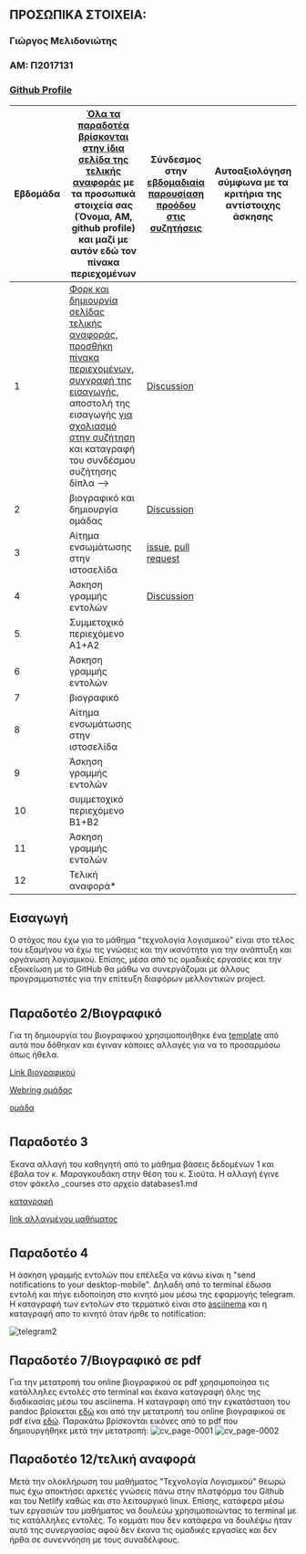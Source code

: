 ## ΠΡΟΣΩΠΙΚΑ ΣΤΟΙΧΕΙΑ:

### Γιώργος Μελιδονιώτης
### ΑΜ: Π2017131
### [Github Profile](https://github.com/p17meli)

| Εβδομάδα | [Όλα τα παραδοτέα βρίσκονται στην ίδια σελίδα της τελικής αναφοράς](https://courses-ionio.github.io/help/deliverables/) με τα προσωπικά στοιχεία σας (Όνομα, ΑΜ, github profile) και μαζί με αυτόν εδώ τον πίνακα περιεχομένων | Σύνδεσμος στην [εβδομαδιαία παρουσίαση προόδου στις συζητήσεις](https://github.com/courses-ionio/help/discussions/categories/show-and-tell) | Αυτοαξιολόγηση σύμφωνα με τα κριτήρια της αντίστοιχης άσκησης |
| --- | --- | --- | --- |
| 1 | [Φορκ και δημιουργία σελίδας τελικής αναφοράς](https://courses-ionio.github.io/help/guide/), [προσθήκη πίνακα περιεχομένων](https://raw.githubusercontent.com/courses-ionio/sw/master/README.md), [συγγραφή της εισαγωγής](https://courses-ionio.github.io/help/intro/), αποστολή της εισαγωγής [για σχολιασμό στην συζήτηση](https://github.com/courses-ionio/help/discussions/categories/show-and-tell) και καταγραφή του συνδέσμου συζήτησης δίπλα --> |[Discussion](https://github.com/courses-ionio/help/discussions/94) | |
| 2 | βιογραφικό και δημιουργία ομάδας |[Discussion](https://github.com/courses-ionio/help/discussions/199) | |
| 3 | Αίτημα ενσωμάτωσης στην ιστοσελίδα |[issue](https://github.com/ioniodi/sitegr/issues/288),  [pull request](https://github.com/ioniodi/all_collections/pull/38#issue-1167631972)| |
| 4 | Άσκηση γραμμής εντολών |[Discussion](https://github.com/courses-ionio/help/discussions/419#discussion-3945569) | |
| 5 | Συμμετοχικό περιεχόμενο A1+A2 | | |
| 6 | Άσκηση γραμμής εντολών | | |
| 7 | βιογραφικό | | |
| 8 | Αίτημα ενσωμάτωσης στην ιστοσελίδα | | |
| 9 | Άσκηση γραμμής εντολών | | |
| 10 | συμμετοχικό περιεχόμενο B1+B2 | | |
| 11 | Άσκηση γραμμής εντολών | | |
| 12 | Τελική αναφορά* | | |

## Εισαγωγή
Ο στόχος που έχω για το μάθημα "τεχνολογία λογισμικού" είναι στο τέλος του εξαμήνου να έχω τις γνώσεις και την ικανότητα για την ανάπτυξη και οργάνωση λογισμικού. Επίσης, μέσα από τις ομαδικές εργασίες και την εξοικείωση με το GitHub θα μάθω να συνεργάζομαι με άλλους προγραμματιστές για την επίτευξη διαφόρων μελλοντικών project.
 #
 #
## Παραδοτέο 2/Βιογραφικό
Για τη δημιουργία του βιογραφικού χρησιμοποιήθηκε ένα [template](https://github.com/sharu725/online-cv) από αυτά που δόθηκαν και έγιναν κάποιες αλλαγές για να το προσαρμόσω όπως ήθελα. 

[Link βιογραφικού](https://p17meli.github.io/online-cv/)

[Webring ομάδας](https://swkey.netlify.app/)

[ομάδα](https://github.com/SWkey)
#
#
## Παραδοτέο 3
Έκανα αλλαγή του καθηγητή από το μάθημα βάσεις δεδομένων 1 και έβαλα τον κ. Μαραγκουδάκη στην θέση του κ. Σιούτα. Η αλλαγή έγινε στον φάκελο _courses στο αρχείο databases1.md

[καταγραφή](https://asciinema.org/a/CAulq6sDGegavgMIlKuux4fmM)

[link αλλαγμένου μαθήματος](https://sitegrmeli.netlify.app/courses/databases1/)
#
#
## Παραδοτέο 4
Η άσκηση γραμμής εντολώv που επέλεξα να κάνω είναι η "send notifications to your desktop-mobile". Δηλαδή από το terminal έδωσα εντολή και πήγε ειδοποίηση στο κινητό μου μέσω της εφαρμογής telegram. Η καταγραφή των εντολών στο τερματικό είναι στο [asciinema](https://asciinema.org/a/o8kD79JRFTWGAvMV3ImQsORdy) και η καταγραφή απο το κινητό όταν ήρθε το notification:

![telegram2](https://user-images.githubusercontent.com/43935718/158906102-4ccff74c-6e0b-4894-bcd1-ff75d2e05c31.gif)

## Παραδοτέο 7/Βιογραφικό σε pdf
Για την μετατροπή του online βιογραφικού σε pdf χρησιμοποίησα τις κατάλληλες εντολές στο terminal και έκανα καταγραφή όλης της διαδικασίας μέσω του asciinema. Η καταγραφη από την εγκατάσταση του pandoc βρίσκεται [εδώ](https://asciinema.org/a/NdbjPmxS75hivIok6RG1HgZD4) και από την μετατροπή του online βιογραφικού σε pdf είνα [εδώ](https://asciinema.org/a/Khro3J0so3wYiNQn3AHID8SjT). Παρακάτω βρίσκονται εικόνες από το pdf που δημιουργήθηκε μετά την μετατροπή: 
![cv_page-0001](https://user-images.githubusercontent.com/43935718/193309849-fc7f37b2-f726-4471-8ee4-0d3bce6c0883.jpg)
![cv_page-0002](https://user-images.githubusercontent.com/43935718/193309945-b6e3d0bd-fc81-45e5-86c0-307095eafc42.jpg)

## Παραδοτέο 12/τελική αναφορά
Μετά την ολοκλήρωση του μαθήματος "Τεχνολογία Λογισμικού" θεωρώ πως έχω αποκτήσει αρκετές γνώσεις πάνω στην πλατφόρμα του Github και του Netlify καθώς και στο λειτουργικό linux. Επίσης, κατάφερα μέσω των εργασιών του μαθήματος να δουλεύω χρησιμοποιώντας το terminal με τις κατάλληλες εντολές. Το κομμάτι που δεν κατάφερα να δουλέψω ήταν αυτό της συνεργασίας αφού δεν έκανα τις ομαδικές εργασίες και δεν ήρθα σε συνεννόηση με τους συναδέλφους.





